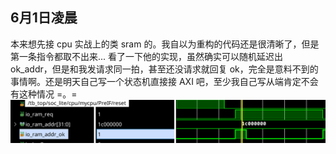 ## 6月1日凌晨
本来想先接 cpu 实战上的类 sram 的。我自以为重构的代码还是很清晰了，但是第一条指令都取不出来... 看了一下他的实现，虽然确实可以随机延迟出 ok_addr，但是和我发请求同一拍，甚至还没请求就回复 ok，完全是意料不到的事情啊。还是明天自己写一个状态机直接接 AXI 吧，至少我自己写从端肯定不会有这种情况 =。=
![](source/hs_bram.png)
